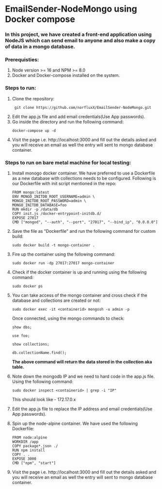 # EmailSender-NodeMongo using Docker compose
### In this project, we have created a front-end application using NodeJS which can send email to anyone and also make a copy of data in a mongo database. 
### Prerequisties: 
1. Node version >= 16 and NPM >= 8.0
2. Docker and Docker-compose installed on the system.
### Steps to run:
1. Clone the repository:
   ```
    git clone https://github.com/norfluxX/EmailSender-NodeMongo.git
   ```
2. Edit the app.js file and add email credentials(Use App passwords).
3. Go inside the directory and run the following command:
   ```
   docker-compose up -d
   ```
4. Visit the page i.e. http://localhost:3000 and fill out the details asked and you will receive an email as well the entry will sent to mongo database container.
   
### Steps to run on bare metal machine for local testing:
1. Install monogo docker container. We have preferred to use a Dockerfile as a new database with collections needs to be configured.
   Following is our Dockerfile with init script mentioned in the repo:
   ```
   FROM mongo:latest
   ENV MONGO_INITDB_ROOT_USERNAME=admin \
   MONGO_INITDB_ROOT_PASSWORD=admin \
   MONGO_INITDB_DATABASE=foo
   RUN mkdir -p /data/db
   COPY init.js /docker-entrypoint-initdb.d/
   EXPOSE 27017
   CMD ["mongod", "--auth", "--port", "27017", "--bind_ip", "0.0.0.0"]
   ```
2. Save the file as "Dockerfile" and run the following command for custom build:
   ```
   sudo docker build -t mongo-container .
   ```
3. Fire up the container using the following command:
   ```
   sudo docker run -dp 27017:27017 mongo-container
   ```
4. Check if the docker container is up and running using the following command:
   ```
   sudo docker ps
   ```
5. You can take access of the mongo container and cross check if the database and collections are created or not:
   ```
   sudo docker exec -it <containerid> mongosh -u admin -p
   ```
   Once connected, using the mongo commands to check:
   ```
   show dbs;
   ```
   ```
   use foo;
   ```
   ```
   show collections;
   ```
   ```
   db.collectionName.find();
   ```
   **The above command will return the data stored in the collection aka table.**
  
6. Note down the mongodb IP and we need to hard code in the app.js file. Using the following command:
   ```
   sudo docker inspect <containerid> | grep -i "IP"
   ```
   This should look like - 172.17.0.x
7. Edit the app.js file to replace the IP address and email credentials(Use App passwords).
8. Spin up the node-alpine container. We have used the following Dockerfile:
   ```
   FROM node:alpine
   WORKDIR /app
   COPY package*.json ./
   RUN npm install
   COPY . .
   EXPOSE 3000
   CMD ["npm", "start"]
   ```
9. Visit the page i.e. http://localhost:3000 and fill out the details asked and you will receive an email as well the entry will sent to mongo database container.
